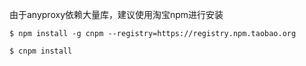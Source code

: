 由于anyproxy依赖大量库，建议使用淘宝npm进行安装

``$ npm install -g cnpm --registry=https://registry.npm.taobao.org``

``$ cnpm install``